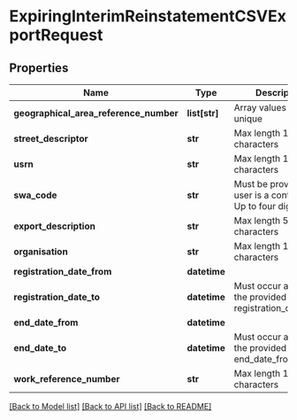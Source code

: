 # ExpiringInterimReinstatementCSVExportRequest

## Properties
Name | Type | Description | Notes
------------ | ------------- | ------------- | -------------
**geographical_area_reference_number** | **list[str]** | Array values must be unique | [optional] 
**street_descriptor** | **str** | Max length 100 characters | [optional] 
**usrn** | **str** | Max length 100 characters | [optional] 
**swa_code** | **str** | Must be provided if user is a contractor Up to four digits | [optional] 
**export_description** | **str** | Max length 50 characters | [optional] 
**organisation** | **str** | Max length 100 characters | [optional] 
**registration_date_from** | **datetime** |  | [optional] 
**registration_date_to** | **datetime** | Must occur after or on the provided registration_date_from | [optional] 
**end_date_from** | **datetime** |  | [optional] 
**end_date_to** | **datetime** | Must occur after or on the provided end_date_from | [optional] 
**work_reference_number** | **str** | Max length 100 characters | [optional] 

[[Back to Model list]](../README.md#documentation-for-models) [[Back to API list]](../README.md#documentation-for-api-endpoints) [[Back to README]](../README.md)

